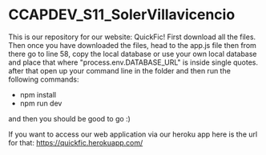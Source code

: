 # CCAPDEV_S11_SolerVillavicencio

This is our repository for our website: QuickFic!
First download all the files.
Then once you have downloaded the files, head to the app.js file then from there go to line 58, copy the local database or use your own local database and place that where  "process.env.DATABASE_URL" is inside single quotes.
after that open up your command line in the folder and then run the following commands:
- npm install
- npm run dev

and then you should be good to go :)

If you want to access our web application via our heroku app here is the url for that: https://quickfic.herokuapp.com/
